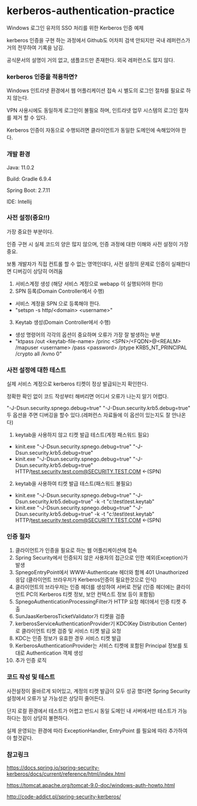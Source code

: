 # kerberos-authentication-practice
Windows 로그인 유저의 SSO 처리를 위한 Kerberos 인증 예제

kerberos 인증을 구현 하는 과정에서 Github도 어차피 검색 안되지만 국내 레퍼런스가 거의 전무하여 기록을 남김.

공식문서의 설명이 거의 없고, 샘플코드만 존재한다. 외국 레퍼런스도 많지 않다.

### kerberos 인증을 적용하면?
Windows 인트라넷 환경에서 웹 어플리케이션 접속 시 별도의 로그인 절차를 필요로 하지 않는다. 

VPN 사용시에도 동일하게 로그인이 불필요 하며, 인트라넷 업무 시스템의 로그인 절차를 제거 할 수 있다.

Kerberos 인증이 자동으로 수행되려면 클라이언트가 동일한 도메인에 속해있어야 한다.


### 개발 환경
Java: 11.0.2

Build: Gradle 6.9.4

Spring Boot: 2.7.11

IDE: Intellij 


### 사전 설정(중요!!)
가장 중요한 부분이다. 

인증 구현 시 실제 코드의 양은 많지 않으며, 인증 과정에 대한 이해와 사전 설정이 가장 중요.

보통 개발자가 직접 컨트롤 할 수 없는 영역인데다, 사전 설정의 문제로 인증이 실패한다면 디버깅이 상당히 어려움

1. 서비스계정 생성 (해당 서비스 계정으로 webapp 이 실행되어야 한다)
2. SPN 등록(Domain Controller에서 수행)
  - 서비스 계정을 SPN 으로 등록해야 한다.
  - "setspn -s http/\<domain\> \<username\>"
3. Keytab 생성(Domain Controller에서 수행)
  - 생성 명령어의 각각의 옵션이 중요하며 오류가 가장 잘 발생하는 부분
  - "ktpass /out \<keytab-file-name\> /princ \<SPN\>/\<FQDN\>@\<REALM\> /mapuser \<username\> /pass \<password\> /ptype KRB5_NT_PRINCIPAL /crypto all  /kvno 0"

### 사전 설정에 대한 테스트
실제 서비스 계정으로 kerberos 티켓이 정상 발급되는지 확인한다.

정확한 확인 없이 코드 작성부터 해버리면 어디서 오류가 나는지 알기 어렵다.

"-J-Dsun.security.spnego.debug=true" "-J-Dsun.security.krb5.debug=true"  두 옵션을 주면 디버깅을 할수 있다.(레퍼런스 자료들에 이 옵션이 있는지도 잘 안나온다)

1. keytab을 사용하지 않고 티켓 발급 테스트(계정 패스워드 필요)
  - kinit.exe "-J-Dsun.security.spnego.debug=true" "-J-Dsun.security.krb5.debug=true"
  - kinit.exe "-J-Dsun.security.spnego.debug=true" "-J-Dsun.security.krb5.debug=true" HTTP/test.security.test.com@SECURITY.TEST.COM <-(SPN)
2. keytab을 사용하여 티켓 발급 테스트(패스워드 불필요)
  - kinit.exe "-J-Dsun.security.spnego.debug=true" "-J-Dsun.security.krb5.debug=true"  -k -t "c:\test\test.keytab" 
  - kinit.exe "-J-Dsun.security.spnego.debug=true" "-J-Dsun.security.krb5.debug=true"  -k -t "c:\test\test.keytab" HTTP/test.security.test.com@SECURITY.TEST.COM <-(SPN)



### 인증 절차
1. 클라이언트가 인증을 필요로 하는 웹 어플리케이션에 접속
2. Spring Security에서 인증되지 않은 사용자의 접근으로 인한 예외(Exception)가 발생
3. SpnegoEntryPoint에서 WWW-Authenticate 헤더와 함께 401 Unauthorized 응답 (클라이언트 브라우저가 Kerberos인증이 필요한것으로 인식)
4. 클라이언트의 브라우저는 인증 헤더를 생성하여 서버로 전달 (인증 헤더에는 클라이언트 PC의 Kerberos 티켓 정보, 보안 컨텍스트 정보 등이 포함됨)
5. SpnegoAuthenticationProcessingFilter가 HTTP 요청 헤더에서 인증 티켓 추출 
6. SunJaasKerberosTicketValidator가 티켓을 검증
7. kerberosServiceAuthenticationProvider기 KDC(Key Distribution Center)로 클라이언트 티켓 검증 및 서비스 티켓 발급 요청
8. KDC는 인증 정보가 유효한 경우 서비스 티켓 발급
9. KerberosAuthenticationProvider는 서비스 티켓에 포함된 Principal 정보를 토대로 Authentication 객체 생성
10. 추가 인증 로직

### 코드 작성 및 테스트
사전설정이 올바르게 되어있고, 계정의 티켓 발급이 모두 성공 했다면 Spring Security 설정에서 오류가 날 가능성은 상당히 줄어든다.

단지 로컬 환경에서 테스트가 어렵고 반드시 동일 도메인 내 서버에서만 테스트가 가능하다는 점이 상당히 불편하다.

실제 운영되는 환경에 따라 ExceptionHandler, EntryPoint 를 필요에 따라 추가하여야 할것같다.



### 참고링크
https://docs.spring.io/spring-security-kerberos/docs/current/reference/html/index.html

https://tomcat.apache.org/tomcat-9.0-doc/windows-auth-howto.html

http://code-addict.pl/spring-security-kerberos/


